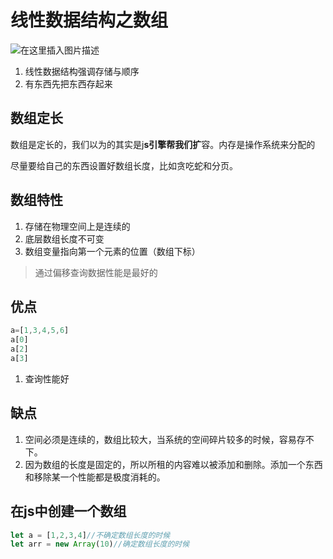 # 线性数据结构之数组



![在这里插入图片描述](https://img-blog.csdnimg.cn/ab7f9b57d1c04cca88df251d07902192.png)

1. 线性数据结构强调存储与顺序
2. 有东西先把东西存起来

## 数组定长

数组是定长的，我们以为的其实是j**s引擎帮我们扩**容。内存是操作系统来分配的

尽量要给自己的东西设置好数组长度，比如贪吃蛇和分页。



## 数组特性

1. 存储在物理空间上是连续的
2. 底层数组长度不可变
3. 数组变量指向第一个元素的位置（数组下标）

> 通过偏移查询数据性能是最好的

## 优点

```js
a=[1,3,4,5,6]
a[0]
a[2]
a[3]
```

1. 查询性能好

## 缺点

1. 空间必须是连续的，数组比较大，当系统的空间碎片较多的时候，容易存不下。
2. 因为数组的长度是固定的，所以所租的内容难以被添加和删除。添加一个东西和移除某一个性能都是极度消耗的。

## 在js中创建一个数组

```js
let a = [1,2,3,4]//不确定数组长度的时候
let arr = new Array(10)//确定数组长度的时候
```


